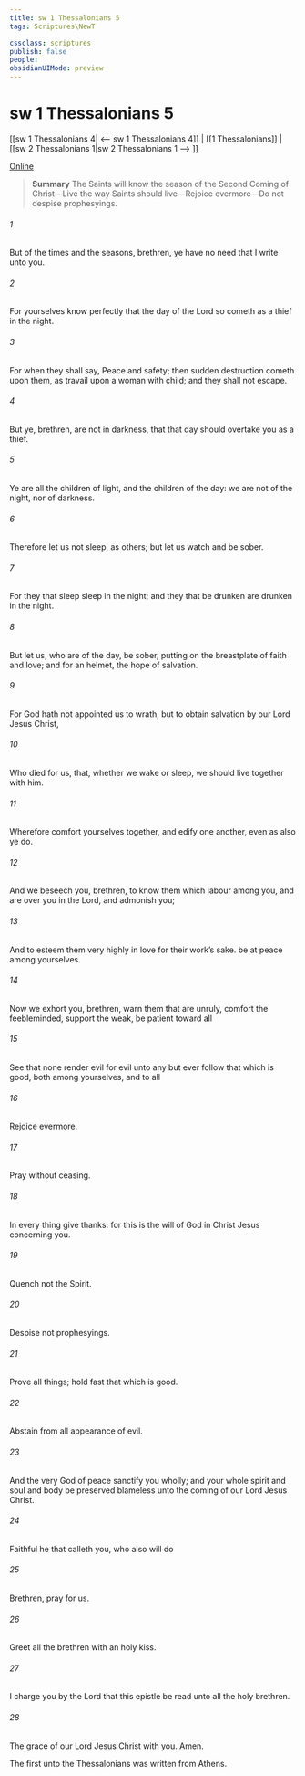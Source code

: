 ```yaml
---
title: sw 1 Thessalonians 5
tags: Scriptures\NewT

cssclass: scriptures
publish: false
people:
obsidianUIMode: preview
---
```


# sw 1 Thessalonians 5
[[sw 1 Thessalonians 4| <-- sw 1 Thessalonians 4]] | [[1 Thessalonians]] | [[sw 2 Thessalonians 1|sw 2 Thessalonians 1 --> ]]

[Online](https://churchofjesuschrist.org/study/scriptures/nt/1-thes/5?lang=eng)

> __Summary__
The Saints will know the season of the Second Coming of Christ—Live the way Saints should live—Rejoice evermore—Do not despise prophesyings.

###### 1 
But of the times and the seasons, brethren, ye have no need that I write unto you.

###### 2 
For yourselves know perfectly that the day of the Lord so cometh as a thief in the night.

###### 3 
For when they shall say, Peace and safety; then sudden destruction cometh upon them, as travail upon a woman with child; and they shall not escape.

###### 4 
But ye, brethren, are not in darkness, that that day should overtake you as a thief.

###### 5 
Ye are all the children of light, and the children of the day: we are not of the night, nor of darkness.

###### 6 
Therefore let us not sleep, as  others; but let us watch and be sober.

###### 7 
For they that sleep sleep in the night; and they that be drunken are drunken in the night.

###### 8 
But let us, who are of the day, be sober, putting on the breastplate of faith and love; and for an helmet, the hope of salvation.

###### 9 
For God hath not appointed us to wrath, but to obtain salvation by our Lord Jesus Christ,

###### 10 
Who died for us, that, whether we wake or sleep, we should live together with him.

###### 11 
Wherefore comfort yourselves together, and edify one another, even as also ye do.

###### 12 
And we beseech you, brethren, to know them which labour among you, and are over you in the Lord, and admonish you;

###### 13 
And to esteem them very highly in love for their work’s sake.  be at peace among yourselves.

###### 14 
Now we exhort you, brethren, warn them that are unruly, comfort the feebleminded, support the weak, be patient toward all 

###### 15 
See that none render evil for evil unto any  but ever follow that which is good, both among yourselves, and to all 

###### 16 
Rejoice evermore.

###### 17 
Pray without ceasing.

###### 18 
In every thing give thanks: for this is the will of God in Christ Jesus concerning you.

###### 19 
Quench not the Spirit.

###### 20 
Despise not prophesyings.

###### 21 
Prove all things; hold fast that which is good.

###### 22 
Abstain from all appearance of evil.

###### 23 
And the very God of peace sanctify you wholly; and  your whole spirit and soul and body be preserved blameless unto the coming of our Lord Jesus Christ.

###### 24 
Faithful  he that calleth you, who also will do 

###### 25 
Brethren, pray for us.

###### 26 
Greet all the brethren with an holy kiss.

###### 27 
I charge you by the Lord that this epistle be read unto all the holy brethren.

###### 28 
The grace of our Lord Jesus Christ  with you. Amen.

The first  unto the Thessalonians was written from Athens.

